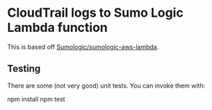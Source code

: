 # CloudTrail logs to Sumo Logic Lambda function

This is based off [Sumologic/sumologic-aws-lambda](https://github.com/SumoLogic/sumologic-aws-lambda).

## Testing

There are some (not very good) unit tests. You can invoke them with:

  npm install
  npm test
